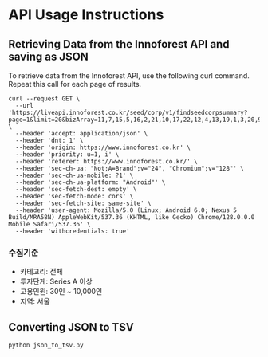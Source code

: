 # API Usage Instructions

## Retrieving Data from the Innoforest API and saving as JSON
To retrieve data from the Innoforest API, use the following curl command. Repeat this call for each page of results.

```shell
curl --request GET \
  --url 'https://liveapi.innoforest.co.kr/seed/corp/v1/findseedcorpsummary?page=1&limit=20&bizArray=11,7,15,5,16,2,21,10,17,22,12,4,13,19,1,3,20,9,18,8,14,6,23,24&invstCdArray=30,20,32,34,36,38,40,42,50,55,70,99&userCd=S&empFrom=30&empTo=10000&provinceArray=11&keyword=&orderByField=&tagArray=&tagText=&invstCdFrom=&invstCdTo=&invstWholeValFrom=&invstWholeValTo=&invstFrom=&invstTo=&salesFrom=&salesTo=&isHiring=&isRecommendHiring=' \
  --header 'accept: application/json' \
  --header 'dnt: 1' \
  --header 'origin: https://www.innoforest.co.kr' \
  --header 'priority: u=1, i' \
  --header 'referer: https://www.innoforest.co.kr/' \
  --header 'sec-ch-ua: "Not;A=Brand";v="24", "Chromium";v="128"' \
  --header 'sec-ch-ua-mobile: ?1' \
  --header 'sec-ch-ua-platform: "Android"' \
  --header 'sec-fetch-dest: empty' \
  --header 'sec-fetch-mode: cors' \
  --header 'sec-fetch-site: same-site' \
  --header 'user-agent: Mozilla/5.0 (Linux; Android 6.0; Nexus 5 Build/MRA58N) AppleWebKit/537.36 (KHTML, like Gecko) Chrome/128.0.0.0 Mobile Safari/537.36' \
  --header 'withcredentials: true'
```

### 수집기준
- 카테고리: 전체
- 투자단게: Series A 이상
- 고용인원: 30인 ~ 10,000인
- 지역: 서울


## Converting JSON to TSV

```shell
python json_to_tsv.py
```

